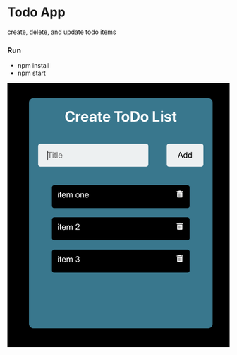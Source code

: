# Todo App

create, delete, and update todo items

### Run

- npm install
- npm start

![Home](home.png)

